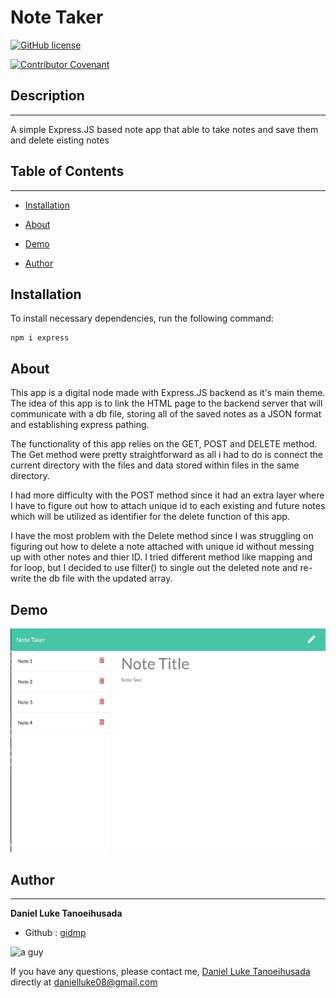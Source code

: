 
# Note Taker
[![GitHub license](https://img.shields.io/badge/Repository-GitHub-orange.svg)](https://github.com/gidmp/)

[![Contributor Covenant](https://img.shields.io/badge/Contributor%20Covenant-v2.0%20adopted-ff69b4.svg)](code_of_conduct.md) 


## Description
------

A simple Express.JS based note app that able to take notes and save them and delete eisting notes 

## Table of Contents 
------

* [Installation](#installation)

* [About](#about)

* [Demo](#demo)

* [Author](#author)


## Installation

To install necessary dependencies, run the following command:

```
npm i express

```


## About

This app is a  digital node made with Express.JS backend as it's main theme. The idea of this app is to link the HTML page to the backend server that will communicate with a db file, storing all of the saved notes as a JSON format and establishing express pathing.

The functionality of this app relies on the GET, POST and DELETE method. The Get method were pretty straightforward as all i had to do is connect the current directory with the files and data stored within files in the same directory.

I had more difficulty with the POST method since it had an extra layer where I have to figure out how to attach unique id to each existing and future notes which will be utilized as identifier for the delete function of this app.

I have the most problem with the Delete method since I was struggling on figuring out how to delete a note attached with unique id without messing up with other notes and thier ID. I tried different method like mapping and for loop, but I decided to use filter() to single out the deleted note and re-write the db file with the updated array.

## Demo

![](notegif.gif)

## Author
------

**Daniel Luke Tanoeihusada**

* Github : [gidmp](https://github.com/gidmp/)



<img src="https://avatars2.githubusercontent.com/u/6896220?v=4" alt="a guy" width="75px" height="75px">

If you have any questions, please contact me, [Daniel Luke Tanoeihusada](danielluke08@gmail.com) directly at danielluke08@gmail.com
